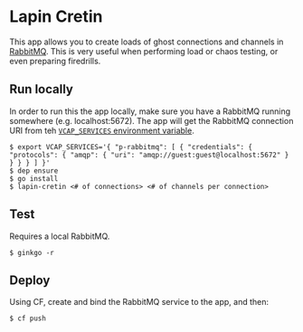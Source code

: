 # Lapin Cretin
This app allows you to create loads of ghost connections and channels in [RabbitMQ](http://www.rabbitmq.com/). This is very useful when performing load or chaos testing, or even preparing firedrills.

## Run locally
In order to run this the app locally, make sure you have a RabbitMQ running somewhere (e.g. localhost:5672). The app will get the RabbitMQ connection URI from teh [`VCAP_SERVICES` environment variable](https://docs.cloudfoundry.org/devguide/deploy-apps/environment-variable.html#VCAP-SERVICES).

```
$ export VCAP_SERVICES='{ "p-rabbitmq": [ { "credentials": { "protocols": { "amqp": { "uri": "amqp://guest:guest@localhost:5672" } } } } ] }'
$ dep ensure
$ go install
$ lapin-cretin <# of connections> <# of channels per connection>
```

## Test
Requires a local RabbitMQ.

```
$ ginkgo -r
```

## Deploy
Using CF, create and bind the RabbitMQ service to the app, and then:
```
$ cf push
```
